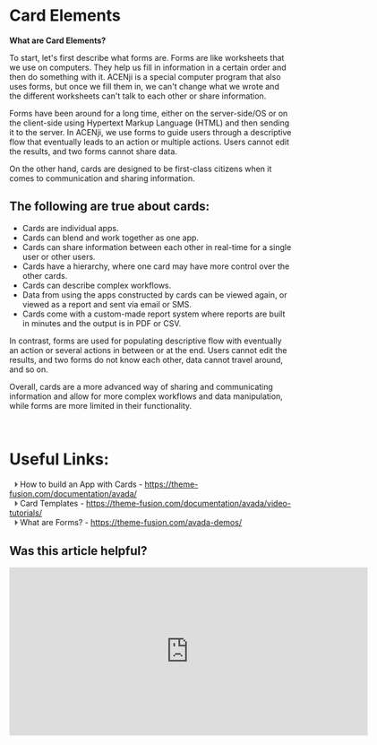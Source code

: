 # Card Elements

**What are Card Elements?**

To start, let's first describe what forms are. Forms are like worksheets that we use on computers. They help us fill in information in a certain order and then do something with it. ACENji is a special computer program that also uses forms, but once we fill them in, we can't change what we wrote and the different worksheets can't talk to each other or share information.   

Forms have been around for a long time, either on the server-side/OS or on the client-side using Hypertext Markup Language (HTML) and then sending it to the server. In ACENji, we use forms to guide users through a descriptive flow that eventually leads to an action or multiple actions. Users cannot edit the results, and two forms cannot share data.

On the other hand, cards are designed to be first-class citizens when it comes to communication and sharing information.   
## The following are true about cards:

- Cards are individual apps.  
- Cards can blend and work together as one app.  
- Cards can share information between each other in real-time for a single user or other users.  
- Cards have a hierarchy, where one card may have more control over the other cards.  
- Cards can describe complex workflows.  
- Data from using the apps constructed by cards can be viewed again, or viewed as a report and sent via email or SMS.  
- Cards come with a custom-made report system where reports are built in minutes and the output is in PDF or CSV.  

In contrast, forms are used for populating descriptive flow with eventually an action or several actions in between or at the end. Users cannot edit the results, and two forms do not know each other, data cannot travel around, and so on.

Overall, cards are a more advanced way of sharing and communicating information and allow for more complex workflows and data manipulation, while forms are more limited in their functionality.



<p style="margin-top:70px;"></p>

# Useful Links:

<span class="triangle"></span> How to build an App with Cards - https://theme-fusion.com/documentation/avada/     
<span class="triangle"></span> Card Templates - https://theme-fusion.com/documentation/avada/video-tutorials/    
<span class="triangle"></span> What are Forms? - https://theme-fusion.com/avada-demos/  


<style>
.triangle {
display: inline-block;
width: 0;
height: 0;
border-style: solid;
border-width: 5px 0 5px 5px;
border-color: transparent transparent transparent #595959;
margin-left: 10px;
}
</style>
<p style="margin-top:30px;"></p>


## Was this article helpful?

<iframe src="https://docs.google.com/forms/d/e/1FAIpQLScqkrNexIQEDT2bmClsGNHiI6xhnVkdiHHrvlROvAHVsaB24A/viewform?embedded=true" width="640" height="300" frameborder="0" marginheight="0" marginwidth="0">Wird geladen…</iframe>





